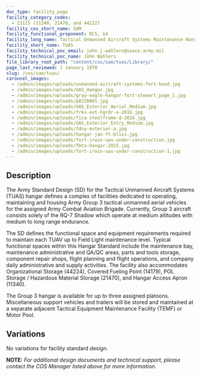```yaml
---
doc_type: facility_page
facility_category_codes:
  - 21115 (11340, 21470, and 44222)
facility_cos_short_name: SAM
facility_functional_proponent: DCS, G4
facility_long_name: Tactical Unmanned Aircraft Systems Maintenance Hangar
facility_short_name: TUAS
facility_technical_poc_email: john.j.wahlers@usace.army.mil
facility_technical_poc_name: John Wahlers
file_library_root_path: "content/cos/sam/tuas/Library/"
page_last_reviewed: 1 January 1970
slug: /cos/sam/tuas/
carousel_images:
  - /admin/images/uploads/unmanned-aircraft-systems-fort-hood.jpg
  - /admin/images/uploads/UAS_Hangar.jpg
  - /admin/images/uploads/gray-eagle-hangar-fort-stewart_page_1.jpg
  - /admin/images/uploads/p8220001.jpg
  - /admin/images/uploads/UAS_Exterior_Aerial_Medium.jpg
  - /admin/images/uploads/frks-ext-hgrdr-a-2016.jpg
  - /admin/images/uploads/fica-steelframe-d-2016.jpg
  - /admin/images/uploads/UAS_Exterior_Entry_Medium.jpg
  - /admin/images/uploads/fdny-exterior-a.jpg
  - /admin/images/uploads/hangar-jan-ft-bliss.jpg
  - /admin/images/uploads/fort-irwin-uas-under-construction.jpg
  - /admin/images/uploads/fbtx-hangar-2015.jpg
  - /admin/images/uploads/fort-irwin-uas-under-construction-1.jpg
---
```


## Description

The Army Standard Design (SD) for the Tactical Unmanned Aircraft Systems (TUAS) hangar defines a complex of facilities dedicated to operating, maintaining and housing Army Group 3 tactical unmanned aerial vehicles for the assigned Army Combat Aviation Brigade. Currently, Group 3 aircraft consists solely of the RQ-7 Shadow which operate at medium altitudes with medium to long range endurance.

The SD defines the functional space and equipment requirements required to maintain each TUAV up to Field Light maintenance level. Typical functional spaces within this Hangar Standard include the maintenance bay, maintenance administrative and QA/QC areas, parts and tools storage, component repair shops, flight planning and flight operations, and company daily administrative and supply activities. The facility also accommodates Organizational Storage (44224), Covered Fueling Point (14179), POL Storage / Hazardous Material Storage (21470), and Hangar Access Apron (11340).

The Group 3 hangar is available for up to three assigned platoons. Miscellaneous support vehicles and trailers will be stored and maintained at a separate adjacent Tactical Equipment Maintenance Facility (TEMF) or Motor Pool.

## Variations

No variations for facility standard design.

 **NOTE:**
*For additional design documents and technical support, please contact the COS Manager listed above for more information.*
